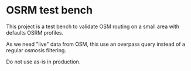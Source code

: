 OSRM test bench
===============

This project is a test bench to validate OSM routing on a small area with defaults OSRM profiles.

As we need "live" data from OSM, this use an overpass query instead of a regular osmosis filtering.

Do not use as-is in production.
